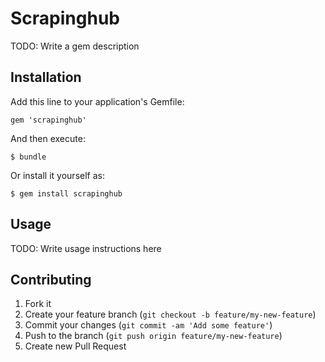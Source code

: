 # Scrapinghub

TODO: Write a gem description

## Installation

Add this line to your application's Gemfile:

    gem 'scrapinghub'

And then execute:

    $ bundle

Or install it yourself as:

    $ gem install scrapinghub

## Usage

TODO: Write usage instructions here

## Contributing

1. Fork it
2. Create your feature branch (`git checkout -b feature/my-new-feature`)
3. Commit your changes (`git commit -am 'Add some feature'`)
4. Push to the branch (`git push origin feature/my-new-feature`)
5. Create new Pull Request

